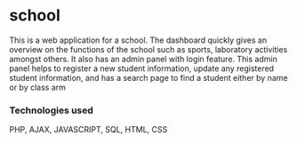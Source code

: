 # school

This is a web application for a school. The dashboard quickly gives an overview on the functions of the school such as sports, laboratory activities amongst others.
It also has an admin panel with login feature. This admin panel helps to register a new student information, update any registered student information, and has a search page to find a student either by name or by class arm

<h3>Technologies used</h3>
PHP, AJAX, JAVASCRIPT, SQL, HTML, CSS

